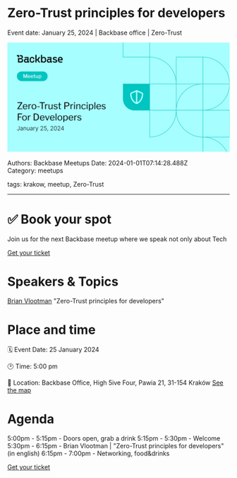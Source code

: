 # Zero-Trust principles for developers

Event date: January 25, 2024 | Backbase office | Zero-Trust

![](assets/placeholder.webp)

Authors: Backbase Meetups
Date: 2024-01-01T07:14:28.488Z  
Category: meetups

tags: krakow, meetup, Zero-Trust
 
--- 

# ✅ Book your spot

Join us for the next Backbase meetup where we speak not only about Tech

[Get your ticket](https://www.meetup.com/backbase-meetups/)

# Speakers & Topics

[Brian Vlootman](https://www.linkedin.com/in/brianvlootman/)
"Zero-Trust principles for developers"


# Place and time

🗓️ Event Date: 25 January 2024

🕑 Time: 5:00 pm

📍 Location: Backbase Office, High 5ive Four, Pawia 21, 31-154 Kraków
[See the map](https://maps.app.goo.gl/UWpwQ9zNaJBxPLEV9)

# Agenda

5:00pm - 5:15pm - Doors open, grab a drink
5:15pm - 5:30pm - Welcome
5:30pm - 6:15pm - Brian Vlootman | "Zero-Trust principles for developers" (in english)
6:15pm - 7:00pm - Networking, food&drinks

[Get your ticket](https://www.meetup.com/backbase-meetups/)
